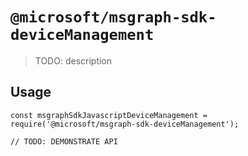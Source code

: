 # `@microsoft/msgraph-sdk-deviceManagement`

> TODO: description

## Usage

```
const msgraphSdkJavascriptDeviceManagement = require('@microsoft/msgraph-sdk-deviceManagement');

// TODO: DEMONSTRATE API
```
